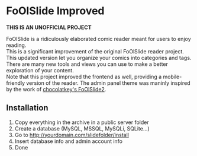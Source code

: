 FoOlSlide Improved
=========

__THIS IS AN UNOFFICIAL PROJECT__

FoOlSlide is a ridiculously elaborated comic reader meant for users to enjoy reading.</br> 
This is a significant improvement of the original FoOlSlide reader project. This updated version let you organize your comics into categories and tags. There are many new tools and views you can use to make a better exploration of your content.<br />
Note that this project improved the frontend as well, providing a mobile-friendly version of the reader. The admin panel theme was maninly inspired by the work of [chocolatkey's FoOlSlide2](https://github.com/chocolatkey/FoOlSlide2).


Installation
------------
1.  Copy everything in the archive in a public server folder
2.  Create a database (MySQL, MSSQL, MySQLi, SQLite...)
3.  Go to http://yourdomain.com/slidefolder/install
4.  Insert database info and admin account info
5.  Done
